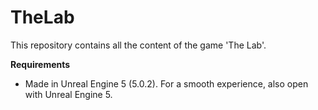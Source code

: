 # TheLab
This repository contains all the content of the game 'The Lab'.

**Requirements**
- Made in Unreal Engine 5 (5.0.2). For a smooth experience, also open with Unreal Engine 5.
